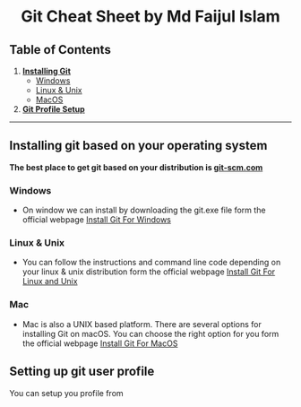 <h1 align="center">Git Cheat Sheet by Md Faijul Islam</h1>

## Table of Contents

1. **[Installing Git](#installing-git-based-on-your-operating-system)**
   - [Windows](#windows)
   - [Linux & Unix](#linux--unix)
   - [MacOS](#mac)
2. **[Git Profile Setup](#setting-up-git-user-profile)**

---

## Installing git based on your operating system

**The best place to get git based on your distribution is [git-scm.com](https://git-scm.com/downloads)**

### Windows

- On window we can install by downloading the git.exe file form the official webpage [Install Git For Windows](https://git-scm.com/downloads/win)

### Linux & Unix

- You can follow the instructions and command line code depending on your linux & unix distribution form the official webpage [Install Git For Linux and Unix](https://git-scm.com/downloads/linux)

### Mac

- Mac is also a UNIX based platform. There are several options for installing Git on macOS. You can choose the right option for you form the official webpage [Install Git For MacOS](https://git-scm.com/downloads/mac)

## Setting up git user profile

You can setup you profile from
